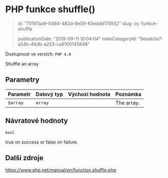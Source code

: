 PHP funkce shuffle()
====================

> id: "70197aa9-0484-482d-8e59-83eddd175932"
> slug:
> 	cs: funkce-shuffle
>
> publicationDate: "2019-09-11 10:04:04"
> mainCategoryId: "0eeab3a7-a54b-46db-a253-ca6100145648"

Dostupnost ve verzích: `PHP 4.0`

Shuffle an array


Parametry
--------------

| Parametr | Datový typ | Výchozí hodnota | Poznámka |
|-----|-----|-----|-----|
| `$array` | `array` |  | The array. |


Návratové hodnoty
----------------

`bool`

true on success or false on failure.

Další zdroje
------------

https://www.php.net/manual/en/function.shuffle.php
